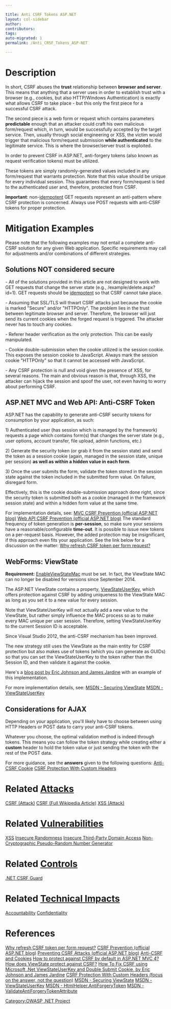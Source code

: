 ```yaml
---

title: Anti CSRF Tokens ASP.NET
layout: col-sidebar
author:
contributors:
tags:
auto-migrated: 1
permalink: /Anti_CRSF_Tokens_ASP-NET

---
```


# Description

In short, CSRF abuses the **trust** relationship between **browser and
server**. This means that anything that a server uses in order to
establish trust with a browser (e.g., cookies, but also HTTP/Windows
Authentication) is exactly what allows CSRF to take place - but this
only the first piece for a successful CSRF attack.

The second piece is a web form or request which contains parameters
**predictable** enough that an attacker could craft his own malicious
form/request which, in turn, would be successfully accepted by the
target service. Then, usually through social engineering or XSS, the
victim would trigger that malicious form/request submission **while
authenticated** to the legitimate service. This is where the
browser/server trust is exploited.

In order to prevent CSRF in ASP.NET, anti-forgery tokens (also known as
request verification tokens) must be utilized.

These tokens are simply randomly-generated values included in any
form/request that warrants protection. Note that this value should be
unique for every individual session. This guarantees that every
form/request is tied to the authenticated user and, therefore, protected
from CSRF.

**Important**:
non-[idempotent](https://www.wordnik.com/words/idempotent) GET requests
represent an anti-pattern where CSRF protection is concerned. Always use
POST requests with anti-CSRF tokens for proper protection.

# Mitigation Examples

Please note that the following examples may not entail a complete
anti-CSRF solution for any given Web application. Specific requirements
may call for adjustments and/or combinations of different strategies.

## Solutions NOT considered secure

\- All of the solutions provided in this article are not designed to
work with GET requests that change the server state (e.g.,
/example/delete.aspx?id=1). GET requests should be
[idempotent](https://www.wordnik.com/words/idempotent) so that CSRF
cannot take place.

\- Assuming that SSL/TLS will thwart CSRF attacks just because the
cookie is marked "Secure" and/or "HTTPOnly". The problem lies in the
trust between legitimate browser and server. Therefore, the browser will
just send its current cookies when the forged request is triggered. The
attacker never has to touch any cookies.

\- Referer header verification as the only protection. This can be
easily manipulated.

\- Cookie double-submission when the cookie utilized is the session
cookie. This exposes the session cookie to JavaScript. Always mark the
session cookie "HTTPOnly" so that it cannot be accessed with JavaScript.

\- Any CSRF protection is null and void given the presence of XSS, for
several reasons. The main and obvious reason is that, through XSS, the
attacker can hijack the session and spoof the user, not even having to
worry about performing CSRF.

## ASP.NET MVC and Web API: Anti-CSRF Token

ASP.NET has the capability to generate anti-CSRF security tokens for
consumption by your application, as such:

1\) Authenticated user (has session which is managed by the framework)
requests a page which contains form(s) that changes the server state
(e.g., user options, account transfer, file upload, admin functions,
etc.)

2\) Generate the security token (or grab it from the session state) and
send the token as a session cookie (again, managed in the session state,
unique per session) **as well as within a hidden value in each form**.

3\) Once the user submits the form, validate the token stored in the
session state against the token included in the submitted form value. On
failure, disregard form.

Effectively, this is the cookie double-submission approach done right,
since the security token is submitted both as a cookie (managed in the
framework session state) and within a hidden form value at the same
time.

For implementation details, see:
[MVC CSRF Prevention (official ASP.NET
blog)](http://www.asp.net/mvc/overview/security/xsrfcsrf-prevention-in-aspnet-mvc-and-web-pages)
[Web API CSRF Prevention (official ASP.NET
blog)](http://www.asp.net/web-api/overview/security/preventing-cross-site-request-forgery-%28csrf%29-attacks)
The standard frequency of token generation is **per-session**, so make
sure your sessions have a reasonable/configurable **time-out**. It is
possible to issue new tokens on a per-request basis. However, the added
protection may be insignificant, if this approach even fits your
application. See the link below for a discussion on the matter:
[Why refresh CSRF token per form
request?](http://security.stackexchange.com/questions/22903/why-refresh-csrf-token-per-form-request)

## WebForms: ViewState

**Requirement:**
[EnableViewStateMac](https://msdn.microsoft.com/en-us/library/ms972969.aspx#securitybarriers_topic5)
must be set.
In fact, the ViewState MAC can no longer be disabled for versions since
September 2014.

The ASP.NET ViewState contains a property,
[ViewStateUserKey](https://msdn.microsoft.com/en-us/library/ms972969.aspx#securitybarriers_topic2),
which offers protection against CSRF by adding uniqueness to the
ViewState MAC as long as you set it to a new value for every session.

Note that ViewStateUserKey will not actually add a new value to the
ViewState, but rather simply influence the MAC process so as to make
every MAC unique per user session. Therefore, setting ViewStateUserKey
to the current Session ID is acceptable.

Since Visual Studio 2012, the anti-CSRF mechanism has been improved.

The new strategy still uses the ViewState as the main entity for CSRF
protection but also makes use of tokens (which you can generate as
GUIDs) so that you can set the ViewStateUserKey to the token rather than
the Session ID, and then validate it against the cookie.

Here's a [blog post by Eric Johnson and James
Jardine](http://software-security.sans.org/developer-how-to/developer-guide-csrf)
with an example of this implementation.

For more implementation details, see:
[MSDN - Securing
ViewState](http://msdn.microsoft.com/en-us/library/ms178199%28v=vs.85%29.aspx)
[MSDN -
ViewStateUserKey](http://msdn.microsoft.com/en-us/library/ms972969.aspx#securitybarriers_topic2)

## Considerations for AJAX

Depending on your application, you'll likely have to choose between
using HTTP Headers or POST data to carry your anti-CSRF tokens.

Whatever you choose, the optimal validation method is indeed through
tokens. This means you can follow the token strategy while creating
either a **custom** header to hold the token value or just sending the
token with the rest of the POST data.

For more guidance, see the **answers** given to the following
questions:
[Anti-CSRF
Cookie](http://stackoverflow.com/questions/8253396/anti-csrf-cookie)
[CSRF Protection With Custom
Headers](http://security.stackexchange.com/questions/23371/csrf-protection-with-custom-headers-and-without-validating-token)

# Related [Attacks](Attacks "wikilink")

[CSRF
(Attack)](https://www.owasp.org/index.php/Cross-Site_Request_Forgery_\(CSRF\))
[CSRF (Full Wikipedia
Article)](https://en.wikipedia.org/wiki/Cross-site_request_forgery)
[XSS
(Attack)](https://www.owasp.org/index.php/Cross-site_Scripting_\(XSS\))

# Related [Vulnerabilities](Vulnerabilities "wikilink")

[XSS](https://www.owasp.org/index.php/Cross_Site_Scripting_Flaw)
[Insecure
Randomness](https://www.owasp.org/index.php/Insecure_Randomness)
[Insecure Third-Party Domain
Access](https://www.owasp.org/index.php/Insecure_Third_Party_Domain_Access)
[Non-Cryptographic Pseudo-Random Number
Generator](https://www.owasp.org/index.php/Non-cryptographic_pseudo-random_number_generator)

# Related [Controls](Controls "wikilink")

[.NET CSRF Guard](https://www.owasp.org/index.php/.Net_CSRF_Guard)

# Related [Technical Impacts](Technical_Impacts "wikilink")

[Accountability](https://www.owasp.org/index.php/Loss_of_accountability)
[Confidentiality](https://www.owasp.org/index.php/Loss_of_confidentiality)

# References

[Why refresh CSRF token per form
request?](http://security.stackexchange.com/questions/22903/why-refresh-csrf-token-per-form-request)
[CSRF Prevention (official ASP.NET
blog)](http://www.asp.net/mvc/overview/security/xsrfcsrf-prevention-in-aspnet-mvc-and-web-pages)
[Preventing CSRF Attacks (official ASP.NET
blog)](http://www.asp.net/web-api/overview/security/preventing-cross-site-request-forgery-%28csrf%29-attacks)
[Anti-CSRF and
Cookies](http://stackoverflow.com/questions/8253396/anti-csrf-cookie)
[How to protect against CSRF by default in ASP.NET
MVC 4?](http://stackoverflow.com/questions/9965342/how-to-protect-against-csrf-by-default-in-asp-net-mvc-4)
[How does ViewState protect against
CSRF?](http://security.stackexchange.com/questions/19152/how-does-viewstate-protect-against-csrf)
[How To Fix CSRF using Microsoft .Net ViewStateUserKey and Double Submit
Cookie, by Eric Johnson and James
Jardine](http://software-security.sans.org/developer-how-to/developer-guide-csrf)
[CSRF Protection With Custom Headers (focus on the answer, not the
question)](http://security.stackexchange.com/questions/23371/csrf-protection-with-custom-headers-and-without-validating-token)
[MSDN - Securing
ViewState](http://msdn.microsoft.com/en-us/library/ms178199%28v=vs.85%29.aspx)
[MSDN -
ViewStateUserKey](http://msdn.microsoft.com/en-us/library/ms972969.aspx#securitybarriers_topic2)
[MSDN -
HtmlHelper.AntiForgeryToken](http://msdn.microsoft.com/en-us/library/dd470175%28v=vs.100%29.aspx)
[MSDN -
ValidateAntiForgeryTokenAttribute](http://msdn.microsoft.com/en-us/library/system.web.mvc.validateantiforgerytokenattribute%28v=vs.100%29.aspx)

[Category:OWASP .NET Project](Category:OWASP_.NET_Project "wikilink")
